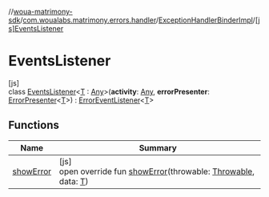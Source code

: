 //[woua-matrimony-sdk](../../../../index.md)/[com.woualabs.matrimony.errors.handler](../../index.md)/[ExceptionHandlerBinderImpl](../index.md)/[[js]EventsListener](index.md)

# EventsListener

[js]\
class [EventsListener](index.md)<[T](index.md) : [Any](https://kotlinlang.org/api/latest/jvm/stdlib/kotlin/-any/index.html)>(**activity**: [Any](https://kotlinlang.org/api/latest/jvm/stdlib/kotlin/-any/index.html), **errorPresenter**: [ErrorPresenter](../../../com.woualabs.matrimony.errors.presenters/-error-presenter/index.md)<[T](index.md)>) : [ErrorEventListener](../../../com.woualabs.matrimony.errors/-error-event-listener/index.md)<[T](index.md)>

## Functions

| Name | Summary |
|---|---|
| [showError](show-error.md) | [js]<br>open override fun [showError](show-error.md)(throwable: [Throwable](https://kotlinlang.org/api/latest/jvm/stdlib/kotlin/-throwable/index.html), data: [T](index.md)) |
